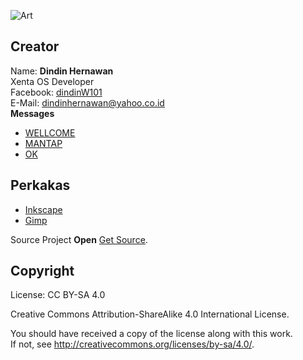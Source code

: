 ![Art][logo]

[logo]: https://raw.githubusercontent.com/xentaos/kesenian/master/project/artwork/sticker/sticker_xenta_os_art.png ""

## Creator
Name: **Dindin Hernawan**  
Xenta OS Developer  
Facebook: [dindinW101](https://facebook.com/dindinW101)  
E-Mail: <dindinhernawan@yahoo.co.id>  
**Messages**  
 * [WELLCOME](messages/wellcome.png)
 * [MANTAP](messages/mantap.png)
 * [OK](messages/ok.png)

<!--
**Emoticons**  
 * _
-->
## Perkakas
 * [Inkscape](https://inkscape.org/)  
 * [Gimp](https://www.gimp.org/)  

Source Project **Open** [Get Source](https://github.com/xentaos/kesenian/tree/master/project/artwork/sticker/source/).

## Copyright
License: CC BY-SA 4.0  

Creative Commons Attribution-ShareAlike 4.0 International License.  

You should have received a copy of the license along with this work.  
If not, see <http://creativecommons.org/licenses/by-sa/4.0/>.  
